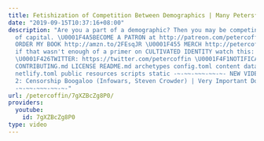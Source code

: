 ```yaml
---
title: Fetishization of Competition Between Demographics | Many Peters⁴⁸
date: "2019-09-15T10:37:16+08:00"
description: "Are you a part of a demographic? Then you may be competing on behalf
  of capital. \U0001F4A5BECOME A PATRON at http://patreon.com/petercoffin \U0001F4D5
  ORDER MY BOOK http://amzn.to/2FEsqJR \U0001F455 MERCH http://petercoff.in/store
  if that wasn't enough of a primer on CULTIVATED IDENTITY watch this: https://www.youtube.com/watch?v=X9Lf1GcG5M4&list=PL9oHQnEByWyXObkJN9YYQS9hxBjpN8RLG&index=9&t=0s
  \U0001F426TWITTER: https://twitter.com/petercoffin \U0001F4F1NOTIFICATIONS: http://petercoff.in
  CONTRIBUTING.md LICENSE README.md archetypes config.toml content data i18n layouts
  netlify.toml public resources scripts static -~-~~-~~~-~~-~- NEW VIDEO: \"Free Speech
  2: Censorship Boogaloo (Infowars, Steven Crowder) | Very Important Docs²³\" https://www.youtube.com/watch?v=SlFdykutQ0g&list=PL9oHQnEByWyXObkJN9YYQS9hxBjpN8RLG
  -~-~~-~~~-~~-~-"
url: /petercoffin/7gXZBcZg8P0/
providers:
  youtube:
    id: 7gXZBcZg8P0
type: video
---
```

